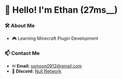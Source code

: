 # 👋 Hello! I'm Ethan (27ms__)

### 🛠 About Me
- 🎮 Learning Minecraft Plugin Development
### 📫 Contact Me
- ✉ **Email:** ssmoon0912@gmail.com
- 💬 **Discord:** [Null Network](https://discord.gg/AyucpYarpa)
